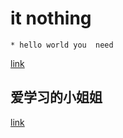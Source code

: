 # it nothing
```
* hello world you  need
```

[link](https://wenku.baidu.com/view/215996d7da38376baf1fae51.html)

## 爱学习的小姐姐

[link](https://jiji.im/link/h2HxY3nMS0EucUIM)
